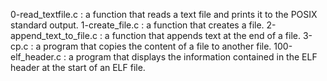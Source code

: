 0-read_textfile.c : a function that reads a text file and prints it to the POSIX standard output.
1-create_file.c : a function that creates a file.
2-append_text_to_file.c : a function that appends text at the end of a file.
3-cp.c : a program that copies the content of a file to another file.
100-elf_header.c : a program that displays the information contained in the ELF header at the start of an ELF file.

